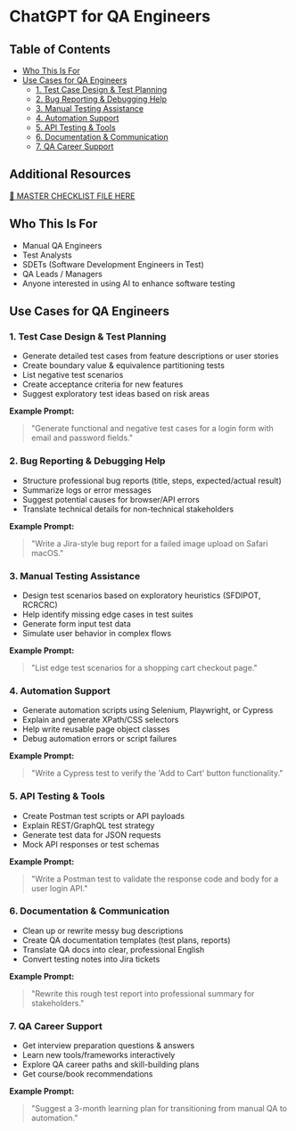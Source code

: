 # ChatGPT for QA Engineers

## Table of Contents

- [Who This Is For](#who-this-is-for)
- [Use Cases for QA Engineers](#use-cases-for-qa-engineers)
  - [1. Test Case Design & Test Planning](#1-test-case-design--test-planning)
  - [2. Bug Reporting & Debugging Help](#2-bug-reporting--debugging-help)
  - [3. Manual Testing Assistance](#3-manual-testing-assistance)
  - [4. Automation Support](#4-automation-support)
  - [5. API Testing & Tools](#5-api-testing--tools)
  - [6. Documentation & Communication](#6-documentation--communication)
  - [7. QA Career Support](#7-qa-career-support)

## Additional Resources

[📎 MASTER CHECKLIST FILE HERE]([./Using%20ChatGPT%20-%20QA%20Testing.pdf](https://github.com/AlexKuchkov/chatgpt-for-qa/blob/main/checklists/Using%20ChatGPT%20-%20QA%20Testing.pdf))


## Who This Is For

- Manual QA Engineers
- Test Analysts
- SDETs (Software Development Engineers in Test)
- QA Leads / Managers
- Anyone interested in using AI to enhance software testing


## Use Cases for QA Engineers

### 1. Test Case Design & Test Planning
-  Generate detailed test cases from feature descriptions or user stories
-  Create boundary value & equivalence partitioning tests
-  List negative test scenarios
-  Create acceptance criteria for new features
-  Suggest exploratory test ideas based on risk areas

**Example Prompt:**
> "Generate functional and negative test cases for a login form with email and password fields."


### 2. Bug Reporting & Debugging Help
-  Structure professional bug reports (title, steps, expected/actual result)
-  Summarize logs or error messages
-  Suggest potential causes for browser/API errors
-  Translate technical details for non-technical stakeholders

**Example Prompt:**
> "Write a Jira-style bug report for a failed image upload on Safari macOS."


### 3. Manual Testing Assistance
-  Design test scenarios based on exploratory heuristics (SFDIPOT, RCRCRC)
-  Help identify missing edge cases in test suites
-  Generate form input test data
-  Simulate user behavior in complex flows

**Example Prompt:**
> "List edge test scenarios for a shopping cart checkout page."


### 4. Automation Support
-  Generate automation scripts using Selenium, Playwright, or Cypress
-  Explain and generate XPath/CSS selectors
-  Help write reusable page object classes
-  Debug automation errors or script failures

**Example Prompt:**
> "Write a Cypress test to verify the 'Add to Cart' button functionality."


### 5. API Testing & Tools
-  Create Postman test scripts or API payloads
-  Explain REST/GraphQL test strategy
-  Generate test data for JSON requests
-  Mock API responses or test schemas

**Example Prompt:**
> "Write a Postman test to validate the response code and body for a user login API."


### 6. Documentation & Communication
-  Clean up or rewrite messy bug descriptions
-  Create QA documentation templates (test plans, reports)
-  Translate QA docs into clear, professional English
-  Convert testing notes into Jira tickets

**Example Prompt:**
> "Rewrite this rough test report into professional summary for stakeholders."


### 7. QA Career Support
-  Get interview preparation questions & answers
-  Learn new tools/frameworks interactively
-  Explore QA career paths and skill-building plans
-  Get course/book recommendations

**Example Prompt:**
> "Suggest a 3-month learning plan for transitioning from manual QA to automation."











